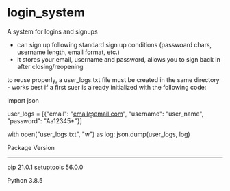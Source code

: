 # login_system
A system for logins and signups 
- can sign up following standard sign up conditions (passwoard chars, username length, email format, etc.)
- it stores your email, username and password, allows you to sign back in after closing/reopening

to reuse properly, a user_logs.txt file must be created in the same directory - works best if a first suer is already initialized with the following code:

import json

user_logs = [{"email": "email@email.com", "username": "user_name", "password": "Aa12345*"}]

with open("user_logs.txt", "w") as log:
    json.dump(user_logs, log)



Package    Version
---------- -------
pip        21.0.1
setuptools 56.0.0


Python 3.8.5 
